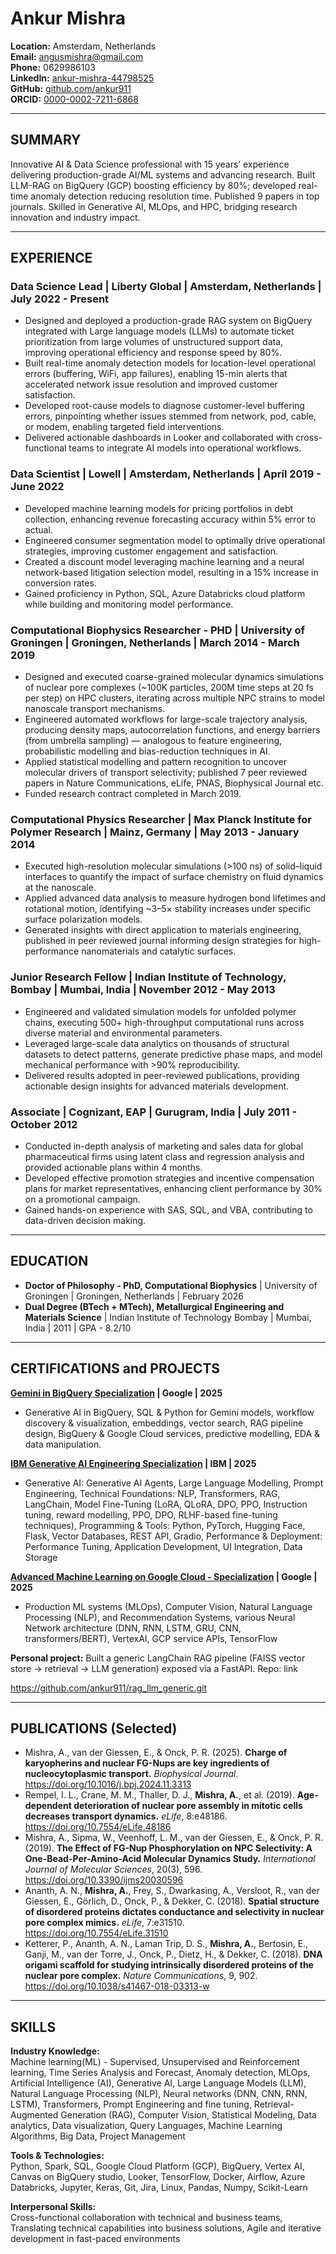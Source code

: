 # Ankur Mishra

**Location:** Amsterdam, Netherlands  
**Email:** angusmishra@gmail.com  
**Phone:** 0629986103  
**LinkedIn:** [ankur-mishra-44798525](https://www.linkedin.com/in/ankur-mishra-44798525/)  
**GitHub:** [github.com/ankur911](https://github.com/ankur911)  
**ORCID:** [0000-0002-7211-6868](https://orcid.org/0000-0002-7211-6868)

---

## SUMMARY

Innovative AI & Data Science professional with 15 years’ experience delivering production-grade AI/ML systems and advancing research. Built LLM-RAG on BigQuery (GCP) boosting efficiency by 80%; developed real-time anomaly detection reducing resolution time. Published 9 papers in top journals. Skilled in Generative AI, MLOps, and HPC, bridging research innovation and industry impact.

---

## EXPERIENCE

### Data Science Lead | Liberty Global | Amsterdam, Netherlands | July 2022 - Present
- Designed and deployed a production-grade RAG system on BigQuery integrated with Large language models (LLMs) to automate ticket prioritization from large volumes of unstructured support data, improving operational efficiency and response speed by 80%.
- Built real-time anomaly detection models for location-level operational errors (buffering, WiFi, app failures), enabling 15-min alerts that accelerated network issue resolution and improved customer satisfaction.
- Developed root-cause models to diagnose customer-level buffering errors, pinpointing whether issues stemmed from network, pod, cable, or modem, enabling targeted field interventions.
- Delivered actionable dashboards in Looker and collaborated with cross-functional teams to integrate AI models into operational workflows.

### Data Scientist | Lowell | Amsterdam, Netherlands | April 2019 - June 2022
- Developed machine learning models for pricing portfolios in debt collection, enhancing revenue forecasting accuracy within 5% error to actual.
- Engineered consumer segmentation model to optimally drive operational strategies, improving customer engagement and satisfaction.
- Created a discount model leveraging machine learning and a neural network-based litigation selection model, resulting in a 15% increase in conversion rates.
- Gained proficiency in Python, SQL, Azure Databricks cloud platform while building and monitoring model performance.

### Computational Biophysics Researcher - PHD | University of Groningen | Groningen, Netherlands | March 2014 - March 2019
- Designed and executed coarse-grained molecular dynamics simulations of nuclear pore complexes (~100K particles, 200M time steps at 20 fs per step) on HPC clusters, iterating across multiple NPC strains to model nanoscale transport mechanisms.
- Engineered automated workflows for large-scale trajectory analysis, producing density maps, autocorrelation functions, and energy barriers (from umbrella sampling) — analogous to feature engineering, probabilistic modelling and bias-reduction techniques in AI.
- Applied statistical modelling and pattern recognition to uncover molecular drivers of transport selectivity; published 7 peer reviewed papers in Nature Communications, eLife, PNAS, Biophysical Journal etc.
- Funded research contract completed in March 2019.

### Computational Physics Researcher | Max Planck Institute for Polymer Research | Mainz, Germany | May 2013 - January 2014
- Executed high-resolution molecular simulations (>100 ns) of solid–liquid interfaces to quantify the impact of surface chemistry on fluid dynamics at the nanoscale.
- Applied advanced data analysis to measure hydrogen bond lifetimes and rotational motion, identifying ~3–5× stability increases under specific surface polarization models.
- Generated insights with direct application to materials engineering, published in peer reviewed journal informing design strategies for high-performance nanomaterials and catalytic surfaces.

### Junior Research Fellow | Indian Institute of Technology, Bombay | Mumbai, India | November 2012 - May 2013
- Engineered and validated simulation models for unfolded polymer chains, executing 500+ high-throughput computational runs across diverse material and environmental parameters.
- Leveraged large-scale data analytics on thousands of structural datasets to detect patterns, generate predictive phase maps, and model mechanical performance with >90% reproducibility.
- Delivered results adopted in peer-reviewed publications, providing actionable design insights for advanced materials development.

### Associate | Cognizant, EAP | Gurugram, India | July 2011 - October 2012
- Conducted in-depth analysis of marketing and sales data for global pharmaceutical firms using latent class and regression analysis and provided actionable plans within 4 months.
- Developed effective promotion strategies and incentive compensation plans for market representatives, enhancing client performance by 30% on a promotional campaign.
- Gained hands-on experience with SAS, SQL, and VBA, contributing to data-driven decision making.

---

## EDUCATION

- **Doctor of Philosophy - PhD, Computational Biophysics** | University of Groningen | Groningen, Netherlands | February 2026
- **Dual Degree (BTech + MTech), Metallurgical Engineering and Materials Science** | Indian Institute of Technology Bombay | Mumbai, India | 2011 | GPA - 8.2/10

---

## CERTIFICATIONS and PROJECTS

**[Gemini in BigQuery Specialization](https://coursera.org/share/0117f55fe21d22a0a37559084b44d7ed) | Google | 2025**
- Generative AI in BigQuery, SQL & Python for Gemini models, workflow discovery & visualization, embeddings, vector search, RAG pipeline design, BigQuery & Google Cloud services, predictive modelling, EDA & data manipulation.

**[IBM Generative AI Engineering Specialization](https://www.coursera.org/account/accomplishments/professional-cert/8DKGL1RJB0QX?utm_source=link&utm_medium=certificate&utm_content=cert_image&utm_campaign=sharing_cta&utm_product=prof) | IBM | 2025**
- Generative AI: Generative AI Agents, Large Language Modelling, Prompt Engineering, Technical Foundations: NLP, Transformers, RAG, LangChain, Model Fine-Tuning (LoRA, QLoRA, DPO, PPO, Instruction tuning, reward modelling, PPO, DPO, RLHF-based fine-tuning techniques), Programming & Tools: Python, PyTorch, Hugging Face, Flask, Vector Databases, REST API, Gradio, Performance & Deployment: Performance Tuning, Application Development, UI Integration, Data Storage

**[Advanced Machine Learning on Google Cloud - Specialization](https://coursera.org/share/fd835cf51cb88b0e7bdd8cee8adc39b8) | Google | 2025**
- Production ML systems (MLOps), Computer Vision, Natural Language Processing (NLP), and Recommendation Systems, various Neural Network architecture (DNN, RNN, LSTM, GRU, CNN, transformers/BERT), VertexAI, GCP service APIs, TensorFlow

**Personal project:** Built a generic LangChain RAG pipeline (FAISS vector store → retrieval → LLM generation) exposed via a FastAPI. Repo: link

https://github.com/ankur911/rag_llm_generic.git

---

## PUBLICATIONS (Selected)

- Mishra, A., van der Giessen, E., & Onck, P. R. (2025). **Charge of karyopherins and nuclear FG-Nups are key ingredients of nucleocytoplasmic transport.** *Biophysical Journal*. https://doi.org/10.1016/j.bpj.2024.11.3313
- Rempel, I. L., Crane, M. M., Thaller, D. J., **Mishra, A.**, et al. (2019). **Age-dependent deterioration of nuclear pore assembly in mitotic cells decreases transport dynamics.** *eLife*, 8:e48186. https://doi.org/10.7554/eLife.48186
- Mishra, A., Sipma, W., Veenhoff, L. M., van der Giessen, E., & Onck, P. R. (2019). **The Effect of FG-Nup Phosphorylation on NPC Selectivity: A One-Bead-Per-Amino-Acid Molecular Dynamics Study.** *International Journal of Molecular Sciences*, 20(3), 596. https://doi.org/10.3390/ijms20030596
- Ananth, A. N., **Mishra, A.**, Frey, S., Dwarkasing, A., Versloot, R., van der Giessen, E., Görlich, D., Onck, P., & Dekker, C. (2018). **Spatial structure of disordered proteins dictates conductance and selectivity in nuclear pore complex mimics.** *eLife*, 7:e31510. https://doi.org/10.7554/eLife.31510
- Ketterer, P., Ananth, A. N., Laman Trip, D. S., **Mishra, A.**, Bertosin, E., Ganji, M., van der Torre, J., Onck, P., Dietz, H., & Dekker, C. (2018). **DNA origami scaffold for studying intrinsically disordered proteins of the nuclear pore complex.** *Nature Communications*, 9, 902. https://doi.org/10.1038/s41467-018-03313-w

---

## SKILLS

**Industry Knowledge:**  
Machine learning(ML) - Supervised, Unsupervised and Reinforcement learning, Time Series Analysis and Forecast, Anomaly detection, MLOps, Artificial Intelligence (AI), Generative AI, Large Language Models (LLM), Natural Language Processing (NLP), Neural networks (DNN, CNN, RNN, LSTM), Transformers, Prompt Engineering and fine tuning, Retrieval-Augmented Generation (RAG), Computer Vision, Statistical Modeling, Data analytics, Data visualization, Query Languages, Machine Learning Algorithms, Big Data, Project Management

**Tools & Technologies:**  
Python, Spark, SQL, Google Cloud Platform (GCP), BigQuery, Vertex AI, Canvas on BigQuery studio, Looker, TensorFlow, Docker, Airflow, Azure Databricks, Jupyter, Keras, Git, Jira, Linux, Pandas, Numpy, Scikit-Learn

**Interpersonal Skills:**  
Cross-functional collaboration with technical and business teams, Translating technical capabilities into business solutions, Agile and iterative development in fast-paced environments
